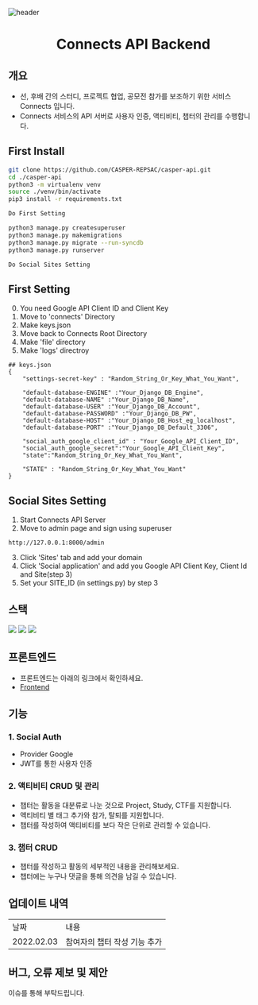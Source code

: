 ![header](https://capsule-render.vercel.app/api?type=rect&color=gradient&height=200&section=header&text=Connects&fontAlign=50&fontSize=70)
<div align="center"> 
 
# Connects API Backend
</div>

## 개요
- 선, 후배 간의 스터디, 프로젝트 협업, 공모전 참가를 보조하기 위한 서비스 Connects 입니다.
- Connects 서비스의 API 서버로 사용자 인증, 액티비티, 챕터의 관리를 수행합니다.
 
## First Install
```bash
git clone https://github.com/CASPER-REPSAC/casper-api.git
cd ./casper-api
python3 -m virtualenv venv
source ./venv/bin/activate
pip3 install -r requirements.txt

Do First Setting

python3 manage.py createsuperuser
python3 manage.py makemigrations
python3 manage.py migrate --run-syncdb
python3 manage.py runserver

Do Social Sites Setting
``` 

## First Setting
0. You need Google API Client ID and Client Key
1. Move to 'connects' Directory
2. Make keys.json
3. Move back to Connects Root Directory
4. Make 'file' directory
5. Make 'logs' directroy

```
## keys.json
{
    "settings-secret-key" : "Random_String_Or_Key_What_You_Want",

    "default-database-ENGINE" :"Your_Django_DB_Engine",
    "default-database-NAME" :"Your_Django_DB_Name",
    "default-database-USER" :"Your_Django_DB_Account",
    "default-database-PASSWORD" :"Your_Django_DB_PW",
    "default-database-HOST" :"Your_Django_DB_Host_eg_localhost", 
    "default-database-PORT" :"Your_Django_DB_Default_3306",

    "social_auth_google_client_id" : "Your_Google_API_Client_ID",
    "social_auth_google_secret":"Your_Google_API_Client_Key",
    "state":"Random_String_Or_Key_What_You_Want",
    
    "STATE" : "Random_String_Or_Key_What_You_Want"
}

```


## Social Sites Setting
1. Start Connects API Server
2. Move to admin page and sign using superuser
```
http://127.0.0.1:8000/admin
```
3. Click 'Sites' tab and add your domain
4. Click 'Social application' and add you Google API Client Key, Client Id and Site(step 3)
5. Set your SITE_ID (in settings.py) by step 3
 
## 스택
<p align="left">
<img src="https://img.shields.io/badge/Python3-054480?style=flat-square&logo=python&logoColor=white"/>
<img src="https://img.shields.io/badge/Django-18ba1e?style=flat-square&logo=django&logoColor=white"/>
<img src="https://img.shields.io/badge/MySQL-12a5ff?style=flat-square&logo=mysql&logoColor=white"/>
</p>

## 프론트엔드
- 프론트엔드는 아래의 링크에서 확인하세요.
- [Frontend](https://github.com/CASPER-REPSAC/connect-frontend)

## 기능

<!--
### 0. URI 문서
- [API 요청 URI](https://www.notion.so/floodnut/Connects-API-64005bb57a964411afb8517cf5f8c231)
-->
### 1. Social Auth
- Provider Google
- JWT를 통한 사용자 인증

### 2. 액티비티 CRUD 및 관리
- 챕터는 활동을 대분류로 나눈 것으로 Project, Study, CTF를 지원합니다.
- 액티비티 별 태그 추가와 참가, 탈퇴를 지원합니다.
- 챕터를 작성하여 액티비티를 보다 작은 단위로 관리할 수 있습니다.

### 3. 챕터 CRUD
- 챕터를 작성하고 활동의 세부적인 내용을 관리해보세요.
- 챕터에는 누구나 댓글을 통해 의견을 남길 수 있습니다.

## 업데이트 내역  
<table>
<tr>
 <td>  날짜  </td>
 <td>     내용     </td>
</td>
<tr
<tr>
 <td>2022.02.03</td>
 <td>참여자의 챕터 작성 기능 추가 </td>
</td>
<tr>
</table>  

## 버그, 오류 제보 및 제안
이슈를 통해 부탁드립니다.
